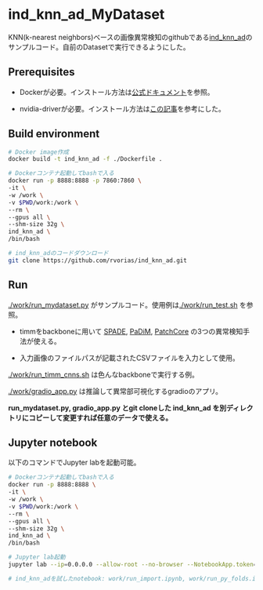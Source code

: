 # ind_knn_ad_MyDataset

KNN(k-nearest neighbors)ベースの画像異常検知のgithubである[ind_knn_ad](https://github.com/rvorias/ind_knn_ad/tree/master)のサンプルコード。自前のDatasetで実行できるようにした。

## Prerequisites

- Dockerが必要。インストール方法は[公式ドキュメント](https://docs.docker.com/get-docker/)を参照。

- nvidia-driverが必要。インストール方法は[この記事](https://qiita.com/y-vectorfield/items/72bfb66d8ec85847fe2f)を参考にした。

## Build environment

```bash
# Docker image作成
docker build -t ind_knn_ad -f ./Dockerfile .

# Dockerコンテナ起動してbashで入る
docker run -p 8888:8888 -p 7860:7860 \
-it \
-w /work \
-v $PWD/work:/work \
--rm \
--gpus all \
--shm-size 32g \
ind_knn_ad \
/bin/bash

# ind_knn_adのコードダウンロード
git clone https://github.com/rvorias/ind_knn_ad.git
```

## Run

[./work/run_mydataset.py](./work/run_mydataset.py) がサンプルコード。使用例は[./work/run_test.sh](./work/run_test.sh) を参照。

- timmをbackboneに用いて [SPADE](https://github.com/riron1206/ind_knn_ad_MyDataset/blob/main/docs/ind_knn_ad_methods.md#spade), [PaDiM](https://github.com/riron1206/ind_knn_ad_MyDataset/blob/main/docs/ind_knn_ad_methods.md#padim), [PatchCore](https://github.com/riron1206/ind_knn_ad_MyDataset/blob/main/docs/ind_knn_ad_methods.md#patchcore) の3つの異常検知手法が使える。

- 入力画像のファイルパスが記載されたCSVファイルを入力として使用。

[./work/run_timm_cnns.sh](./work/run_timm_cnns.sh) は色んなbackboneで実行する例。

[./work/gradio_app.py](./work/gradio_app.py) は推論して異常部可視化するgradioのアプリ。

**run_mydataset.py, gradio_app.py とgit cloneした ind_knn_ad を別ディレクトリにコピーして変更すれば任意のデータで使える。**

## Jupyter notebook

以下のコマンドでJupyter labを起動可能。

```bash
# Dockerコンテナ起動してbashで入る
docker run -p 8888:8888 \
-it \
-w /work \
-v $PWD/work:/work \
--rm \
--gpus all \
--shm-size 32g \
ind_knn_ad \
/bin/bash

# Jupyter lab起動
jupyter lab --ip=0.0.0.0 --allow-root --no-browser --NotebookApp.token='' --port=8888

# ind_knn_adを試したnotebook: work/run_import.ipynb, work/run_py_folds.ipynb が実行できる
```
